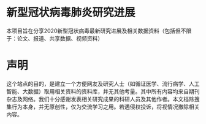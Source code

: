 # 新型冠状病毒肺炎研究进展
本项目旨在分享2020新型冠状病毒最新研究进展及相关数据资料（包括但不限于：论文、报道、共享数据、视频资料）
# 声明
这个站点的目的，是建立一个方便网友及研究人士（如循证医学、流行病学、人工智能、大数据）取用相关资料的资料库，并无其他考量。其中所有内容均来自期刊杂志及网络。我们十分感谢发表相关研究成果的科研人员及其他作者。本文档除搜集行为本身，并无原创性，仅为交流学习之用。若遇侵权投诉，将视情况撤除相关内容。
